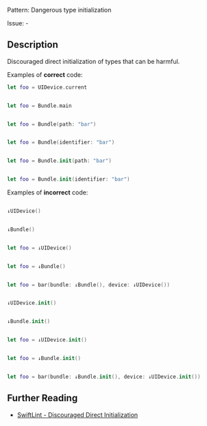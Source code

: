 Pattern: Dangerous type initialization

Issue: -

## Description

Discouraged direct initialization of types that can be harmful.

Examples of **correct** code:
```swift
let foo = UIDevice.current


let foo = Bundle.main


let foo = Bundle(path: "bar")


let foo = Bundle(identifier: "bar")


let foo = Bundle.init(path: "bar")


let foo = Bundle.init(identifier: "bar")

```
Examples of **incorrect** code:
```swift

↓UIDevice()


↓Bundle()


let foo = ↓UIDevice()


let foo = ↓Bundle()


let foo = bar(bundle: ↓Bundle(), device: ↓UIDevice())


↓UIDevice.init()


↓Bundle.init()


let foo = ↓UIDevice.init()


let foo = ↓Bundle.init()


let foo = bar(bundle: ↓Bundle.init(), device: ↓UIDevice.init())

```

## Further Reading

* [SwiftLint - Discouraged Direct Initialization](https://realm.github.io/SwiftLint/discouraged_direct_initialization.html)